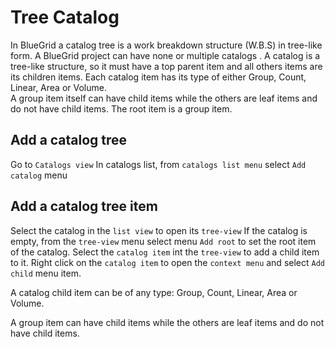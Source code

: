 # Tree Catalog

In BlueGrid a catalog tree is a work breakdown structure (W.B.S) in tree-like form. A BlueGrid project can have none or multiple catalogs .
A catalog is a tree-like structure, so it must have a top parent item and all others items are its children items. Each catalog item has its type of either Group, Count, Linear, Area or Volume.  
A group item itself can have child items while the others are leaf items and do not have child items. The root item is a group item.

## Add a catalog tree

<procedure>
<step>
Go to <code>Catalogs view</code>
</step>
<step>
In catalogs list, from <code>catalogs list menu</code> select <code>Add catalog</code> menu
</step>

</procedure>

## Add a catalog tree item
<procedure>
<step>
Select the catalog in the <code>list view</code> to open its <code>tree-view</code>
</step>
<step>
If the catalog is empty, from the <code>tree-view</code> menu select menu <code>Add root</code> to set the root item of the catalog.
</step>
<step>
Select the <code>catalog item</code> int the <code>tree-view</code> to add a child item to it.
</step>
<step>
Right click on the <code>catalog item</code> to open the <code>context menu</code> and select <code>Add child</code> menu item.
</step>
<note>
<p>A catalog child item can be of any type: Group, Count, Linear, Area or Volume.</p>
<p>
    A group item can have child items while the others are leaf items and do not have child items.
</p>
</note>

</procedure>